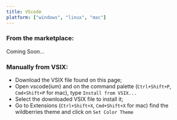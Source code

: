 ```yaml
---
title: VScode
platform: ["windows", "linux", "mac"]
---
```


### From the marketplace:

Coming Soon...

### Manually from VSIX:

- Download the VSIX file found on this page;
- Open vscode(ium) and on the command palette (`Ctrl+Shift+P`, `Cmd+Shift+P` for mac), type `Install from VSIX...`
- Select the downloaded VSIX file to install it;
- Go to Extensions (`Ctrl+Shift+X`, `Cmd+Shift+X` for mac) find the wildberries theme and click on `Set Color Theme`
